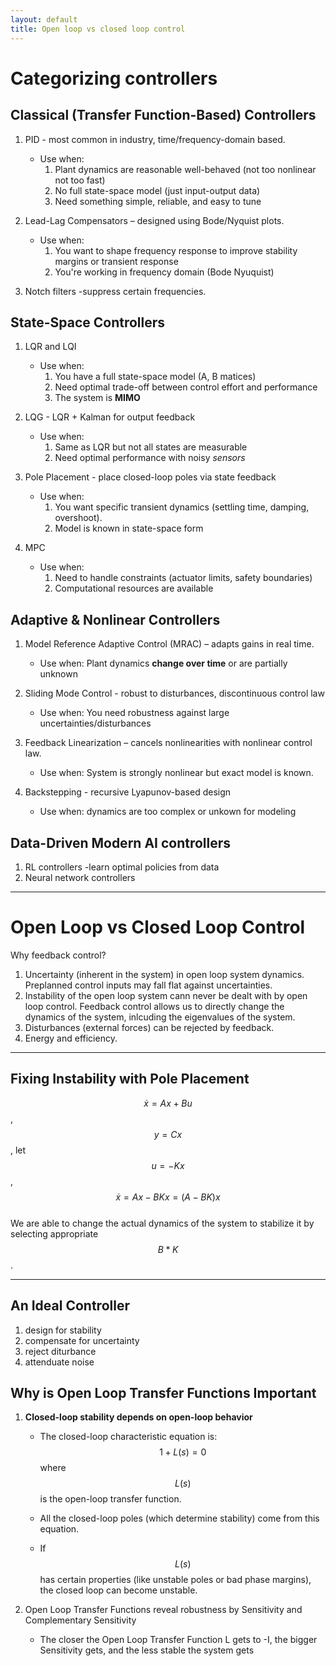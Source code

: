 ```yaml
---
layout: default
title: Open loop vs closed loop control
---
```


# Categorizing controllers

## Classical (Transfer Function-Based) Controllers
1. PID - most common in industry, time/frequency-domain based.
    - Use when: 
        1. Plant dynamics are reasonable well-behaved (not too nonlinear not too fast) 
        2. No full state-space model (just input-output data)
        3. Need something simple, reliable, and easy to tune

2. Lead-Lag Compensators – designed using Bode/Nyquist plots.
    - Use when:
        1. You want to shape frequency response to improve stability margins or transient response
        2. You're working in frequency domain (Bode Nyuquist)

3. Notch filters -suppress certain frequencies.
   

## State-Space Controllers
1. LQR and LQI
     - Use when:
        1. You have a full state-space model (A, B matices)
        2. Need optimal trade-off between control effort and performance
        3. The system is **MIMO**

2. LQG - LQR + Kalman for output feedback
    - Use when:
        1. Same as LQR but not all states are measurable
        2. Need optimal performance with noisy *sensors*

3. Pole Placement - place closed-loop poles via state feedback
    - Use when:
        1. You want specific transient dynamics (settling time, damping, overshoot).
        2. Model is known in state-space form

4. MPC
    - Use when:
        1. Need to handle constraints (actuator limits, safety boundaries)
        2. Computational resources are available

## Adaptive & Nonlinear Controllers
1. Model Reference Adaptive Control (MRAC) – adapts gains in real time.
    - Use when: Plant dynamics **change over time** or are partially unknown
    
2. Sliding Mode Control - robust to disturbances, discontinuous control law
    - Use when: You need robustness against large uncertainties/disturbances

3. Feedback Linearization – cancels nonlinearities with nonlinear control law.
    - Use when: System is strongly nonlinear but exact model is known.

4. Backstepping - recursive Lyapunov-based design
    - Use when: dynamics are too complex or unkown for modeling

## Data-Driven Modern AI controllers
1. RL controllers -learn optimal policies from data
2. Neural network controllers

---

# Open Loop vs Closed Loop Control
Why feedback control?
1. Uncertainty (inherent in the system) in open loop system dynamics. Preplanned control inputs may fall flat against uncertainties.
2. Instability of the open loop system cann never be dealt with by open loop control. Feedback control allows us to directly change the dynamics of the system, inlcuding the eigenvalues of the system.
3. Disturbances (external forces) can be rejected by feedback.
4. Energy and efficiency.

---

## Fixing Instability with Pole Placement
$$
\dot{x}=Ax + Bu$$, $$y=Cx$$, let $$u=-Kx$$, $$\dot{x}=Ax-BKx=(A-BK)x
$$
<br>
We are able to change the actual dynamics of the system to stabilize it by selecting appropriate $$B*K$$.

---
## An Ideal Controller
1. design for stability
2. compensate for uncertainty
3. reject diturbance
4. attenduate noise

## Why is Open Loop Transfer Functions Important

1. **Closed-loop stability depends on open-loop behavior**
    - The closed-loop characteristic equation is:
    $$
    1+L(s)=0
    $$
    where $$L(s)$$ is the open-loop transfer function.

    - All the closed-loop poles (which determine stability) come from this equation.

    - If $$L(s)$$ has certain properties (like unstable poles or bad phase margins), the closed loop can become unstable.

2. Open Loop Transfer Functions reveal robustness by Sensitivity and Complementary Sensitivity
    - The closer the Open Loop Transfer Function L gets to -I, the bigger Sensitivity gets, and the less stable the system gets

